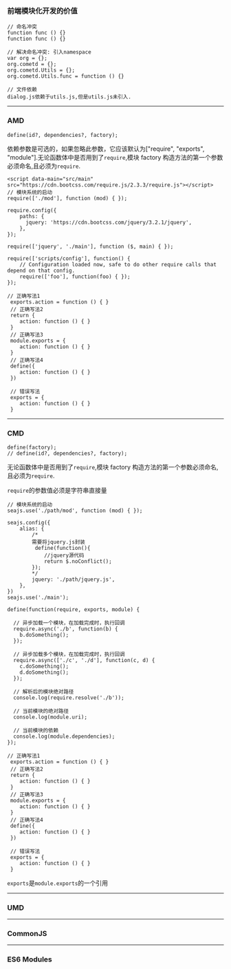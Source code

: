 ### 前端模块化开发的价值
```
// 命名冲突
function func () {}
function func () {}

// 解决命名冲突: 引入namespace
var org = {};
org.cometd = {};
org.cometd.Utils = {};
org.cometd.Utils.func = function () {}

// 文件依赖
dialog.js依赖于utils.js,但是utils.js未引入.
```
---

### AMD
```
define(id?, dependencies?, factory);
```
依赖参数是可选的，如果忽略此参数，它应该默认为["require", "exports", "module"].无论函数体中是否用到了`require`,模块 factory 构造方法的第一个参数必须命名,且必须为`require`.

```
<script data-main="src/main" src="https://cdn.bootcss.com/require.js/2.3.3/require.js"></script>
// 模块系统的启动
require(['./mod'], function (mod) { });

require.config({
	paths: {
	  jquery: 'https://cdn.bootcss.com/jquery/3.2.1/jquery',
	},
});

require(['jquery', './main'], function ($, main) { });

require(['scripts/config'], function() {
    // Configuration loaded now, safe to do other require calls that depend on that config.
    require(['foo'], function(foo) { });
});
```

```
// 正确写法1
 exports.action = function () { }
 // 正确写法2
 return {
 	action: function () { }
 }
 // 正确写法3
 module.exports = {
 	action: function () { }
 }
 // 正确写法4
 define({
 	action: function () { }
 })
 
 // 错误写法
 exports = {
 	action: function () { }
 }
```
---
### CMD
```
define(factory);
// define(id?, dependencies?, factory);
```
无论函数体中是否用到了`require`,模块 factory 构造方法的第一个参数必须命名,且必须为`require`.

`require`的参数值必须是字符串直接量
```
// 模块系统的启动
seajs.use('./path/mod', function (mod) { });

seajs.config({
	alias: {
		/*
		需要将jquery.js封装
		 define(function(){
		    //jquery源代码
		    return $.noConflict();
		});
		*/
		jquery: './path/jquery.js',
	},
})
seajs.use('./main');

```
```
define(function(require, exports, module) {

  // 异步加载一个模块，在加载完成时，执行回调
  require.async('./b', function(b) {
    b.doSomething();
  });

  // 异步加载多个模块，在加载完成时，执行回调
  require.async(['./c', './d'], function(c, d) {
    c.doSomething();
    d.doSomething();
  });
  
  // 解析后的模块绝对路径
  console.log(require.resolve('./b'));
  
  // 当前模块的绝对路径
  console.log(module.uri);
  
  // 当前模块的依赖
  console.log(module.dependencies);
});
```
```
// 正确写法1
 exports.action = function () { }
 // 正确写法2
 return {
 	action: function () { }
 }
 // 正确写法3
 module.exports = {
 	action: function () { }
 }
 // 正确写法4
 define({
 	action: function () { }
 })
 
 // 错误写法
 exports = {
 	action: function () { }
 }
```
`exports`是`module.exports`的一个引用

---
### UMD

---
### CommonJS

---
### ES6 Modules
